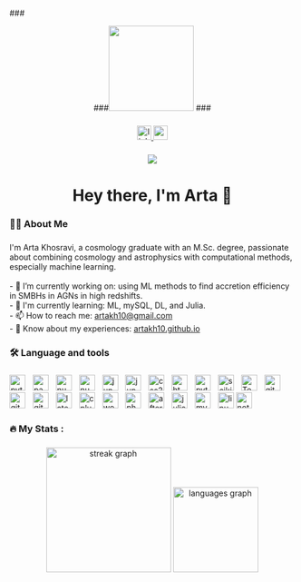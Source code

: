 ###<div align="center">
  ###<img height="150" src="https://user-images.githubusercontent.com/102985224/211582827-8fd748d6-9181-4c5f-a620-76168b861a4d.gif"  />
###</div>

###

<div align="center">
  <a href="linked.com/artakh10" target="_blank">
    <img src="https://img.shields.io/static/v1?message=LinkedIn&logo=linkedin&label=&color=0077B5&logoColor=white&labelColor=&style=for-the-badge" height="25" alt="linkedin logo"  />
  </a>
  <a href="artakh10@gmail.com" target="_blank">
    <img src="https://img.shields.io/static/v1?message=Gmail&logo=gmail&label=&color=D14836&logoColor=white&labelColor=&style=for-the-badge" height="25" alt="gmail logo"  />
  </a>
</div>

###

<div align="center">
  <img src="https://visitor-badge.laobi.icu/badge?page_id=artakh10.artakh10&"  />
</div>

###

<h1 align="center">Hey there, I'm Arta 👋</h1>

###

<h3 align="left">👩‍💻  About Me</h3>

###

<p align="left">
    I'm Arta Khosravi, a cosmology graduate with an M.Sc. degree, passionate about combining cosmology and astrophysics with computational methods, especially machine learning.<br><br>
    - 🔭 I’m currently working on: using ML methods to find accretion efficiency in SMBHs in AGNs in high redshifts.<br>
    - 🌱 I'm currently learning: ML, mySQL, DL, and Julia.<br>
    - 📫 How to reach me:  <a href="artakh10@gmail.com" target="_blank">artakh10@gmail.com
  </a> <br>
    - 📄 Know about my experiences: <a href="artakh10.github.io" target="_blank">artakh10.github.io  </a>
</p>

###

<h3 align="left">🛠 Language and tools</h3>

###

<div align="left">
  <img src="https://img.shields.io/badge/Python-3776AB?logo=python&logoColor=white&style=for-the-badge" height="28" alt="python logo"  />
  <img width="5" />
  <img src="https://img.shields.io/badge/pandas-150458?logo=pandas&logoColor=white&style=for-the-badge" height="28" alt="pandas logo"  />
  <img width="5" />
  <img src="https://img.shields.io/badge/NumPy-013243?logo=numpy&logoColor=white&style=for-the-badge" height="28" alt="numpy logo"  />
  <img width="5" />
  <img src="https://img.shields.io/badge/Matplotlib-%23ffffff.svg?style=for-the-badge&logo=Matplotlib&logoColor=black" height="28" alt="numpy logo"  />
  <img width="5" />
  <img src="https://img.shields.io/badge/Jupyter-F37626?logo=jupyter&logoColor=black&style=for-the-badge" height="28" alt="jupyter logo"  />
  <img width="5" />
     <img src="https://img.shields.io/badge/SciPy-%230C55A5.svg?style=for-the-badge&logo=scipy&logoColor=%white" height="28" alt="jupyter logo"  />
  <img width="5" />
  <img src="https://img.shields.io/badge/CSS3-1572B6?logo=css3&logoColor=white&style=for-the-badge" height="28" alt="css3 logo"  />
  <img width="5" />
  <img src="https://img.shields.io/badge/HTML5-E34F26?logo=html5&logoColor=white&style=for-the-badge" height="28" alt="html5 logo"  />
  <img width="5" />
  <img src="https://img.shields.io/badge/PyTorch-EE4C2C?logo=pytorch&logoColor=white&style=for-the-badge" height="28" alt="pytorch logo"  />
  <img width="5" />
  <img src="https://img.shields.io/badge/scikit--learn-%23F7931E.svg?style=for-the-badge&logo=scikit-learn&logoColor=white" height="28" alt="scikit logo"  />
  <img width="5" />
    <img src="https://img.shields.io/badge/TensorFlow-%23FF6F00.svg?style=for-the-badge&logo=TensorFlow&logoColor=white" height="28" alt="TensorFlow logo"  />
  <img width="5" />
  <img src="https://img.shields.io/badge/GitHub-181717?logo=github&logoColor=white&style=for-the-badge" height="28" alt="github logo"  />
  <img width="5" />
  <img src="https://img.shields.io/badge/Git-F05032?logo=git&logoColor=white&style=for-the-badge" height="28" alt="git logo"  />
  <img width="5" />
  <img src="https://img.shields.io/badge/Microsoft_Office-D83B01?style=for-the-badge&logo=microsoft-office&logoColor=white" height="28" alt="git logo"  />
  <img width="5" />
  <img src="https://img.shields.io/badge/LaTeX-008080?logo=latex&logoColor=white&style=for-the-badge" height="28" alt="latex logo"  />
  <img width="5" />
  <img src="https://img.shields.io/badge/C++-00599C?logo=cplusplus&logoColor=white&style=for-the-badge" height="28" alt="cplusplus logo"  />
  <img width="5" />
  <img src="https://img.shields.io/badge/WordPress-21759B?logo=wordpress&logoColor=white&style=for-the-badge" height="28" alt="wordpress logo"  />
  <img width="5" />
      <img src="https://img.shields.io/badge/adobe%20photoshop-%2331A8FF.svg?style=for-the-badge&logo=adobe%20photoshop&logoColor=white" height="28" alt="photoshop logo"  />
  <img width="5" />
  <img src="https://img.shields.io/badge/Adobe After Effects-9999FF?logo=adobeaftereffects&logoColor=black&style=for-the-badge" height="28" alt="aftereffects logo"  />
  <img width="5" />
  <img src="https://img.shields.io/badge/Julia-9558B2?logo=julia&logoColor=white&style=for-the-badge" height="28" alt="julia logo"  />
  <img width="5" />
  <img src="https://img.shields.io/badge/MySQL-4479A1?logo=mysql&logoColor=white&style=for-the-badge" height="28" alt="mysql logo"  />
  <img width="5" />
  <img src="https://img.shields.io/badge/Linux-FCC624?logo=linux&logoColor=black&style=for-the-badge" height="28" alt="linux logo"  />
   <img src="https://img.shields.io/badge/Notion-%23000000.svg?style=for-the-badge&logo=notion&logoColor=whitee" height="28" alt="notion logo"  />
  <img width="5" />
 
</div>

###

<h3 align="left">🔥   My Stats :</h3>

###

<div align="center">
  <img src="https://streak-stats.demolab.com?user=artakh10&locale=en&mode=daily&theme=default&hide_border=false&border_radius=5&order=3" height="220" alt="streak graph"  />
  <img src="https://github-readme-stats.vercel.app/api/top-langs?username=artakh10&locale=en&hide_title=false&layout=compact&card_width=320&langs_count=5&theme=default&hide_border=false&order=2" height="150" alt="languages graph"  />
</div>

###
